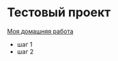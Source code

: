 # Тестовый проект
[Моя домашняя работа](https://veronikarm.github.io/Dz3_Veronica/)
- шаг 1
- шаг 2
